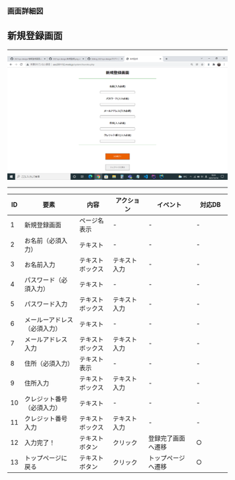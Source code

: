 ### 画面詳細図
## 新規登録画面
****
<img src="../img/新規登録画面.png" width="900">

****
| ID | 要素 | 内容 | アクション | イベント | 対応DB |
|----|------|------|------------|----------|--------|
|1   |新規登録画面|ページ名表示|-      |-          |-      |
|2   |お名前（必須入力）|テキスト|-        |-      　　　|-　　　|
|3   |お名前入力|テキストボックス|テキスト入力|-     |-  |
|4  |パスワード（必須入力）|テキスト|-　　　|-　　　　|-　　　　|
|5  |パスワード入力|テキストボックス|テキスト入力|-    |-     |
|6  |メールーアドレス（必須入力）|テキスト|-　　　|-　　　　|-　　　　|
|7  |メールアドレス入力|テキストボックス|テキスト入力|-    |-     |
|8  |住所（必須入力）|テキスト表示|-　　|-　　　　|-　　　　|
|9  |住所入力|テキストボックス|テキスト入力| -         |-        |
|10 |クレジット番号（必須入力）|テキスト|-                |-       |-      |
|11 |クレジット番号入力|テキストボックス|テキスト入力|-    |-     |
|12 |入力完了！|テキストボタン|クリック|登録完了画面へ遷移|○|
|13 |トップページに戻る|テキストボタン|クリック|トップページへ遷移|○|



